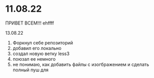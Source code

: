 # 11.08.22
ПРИВЕТ ВСЕМ!!! 
ehffff

13.08.22
1. Форкнул себе репозиторий
2. добавил его локально
3. создал новую ветку less3
4. поюзал ее немного
5. не понимаю, как добавить файлы с изогбражением и сделать полный пуш для